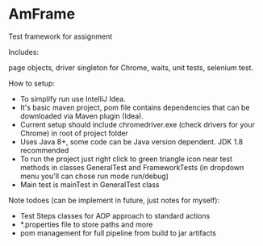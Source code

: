 # AmFrame
Test framework for assignment

Includes:

page objects, driver singleton for Chrome, waits, unit tests, selenium test.

How to setup:
- To simplify run use IntelliJ Idea.
- It's basic maven project, pom file contains dependencies that can be downloaded via Maven plugin (Idea).
- Current setup should include chromedriver.exe (check drivers for your Chrome) in root of project folder
- Uses Java 8+, some code can be Java version dependent. JDK 1.8 recommended
- To run the project just right click to green triangle icon near test methods in classes GeneralTest and FrameworkTests (in dropdown menu you'll can chose run mode run/debug)
- Main test is mainTest in GeneralTest class


Note todoes (can be implement in future, just notes for myself):
- Test Steps classes for AOP approach to standard actions
- *.properties file to store paths and more
- pom management for full pipeline from build to jar artifacts
